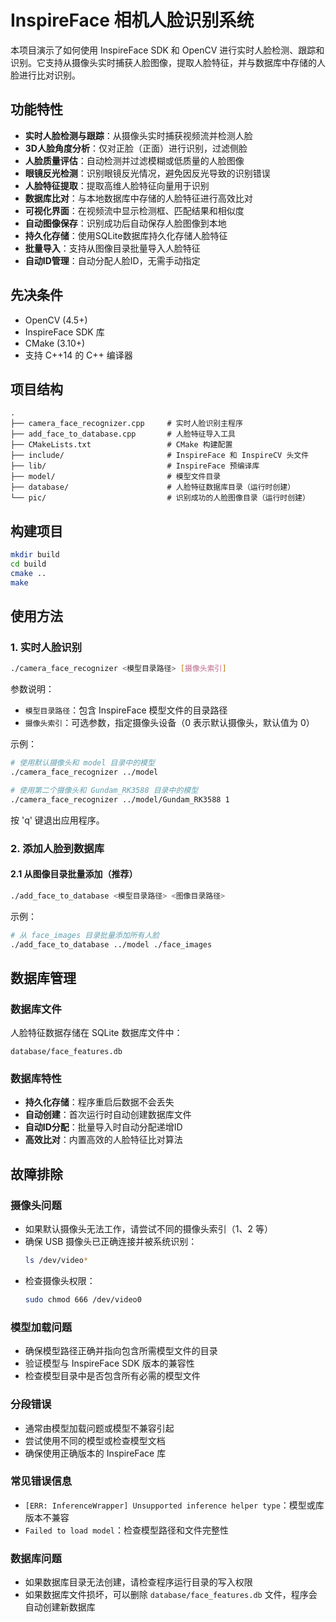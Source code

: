 # InspireFace 相机人脸识别系统

本项目演示了如何使用 InspireFace SDK 和 OpenCV 进行实时人脸检测、跟踪和识别。它支持从摄像头实时捕获人脸图像，提取人脸特征，并与数据库中存储的人脸进行比对识别。

## 功能特性

- **实时人脸检测与跟踪**：从摄像头实时捕获视频流并检测人脸
- **3D人脸角度分析**：仅对正脸（正面）进行识别，过滤侧脸
- **人脸质量评估**：自动检测并过滤模糊或低质量的人脸图像
- **眼镜反光检测**：识别眼镜反光情况，避免因反光导致的识别错误
- **人脸特征提取**：提取高维人脸特征向量用于识别
- **数据库比对**：与本地数据库中存储的人脸特征进行高效比对
- **可视化界面**：在视频流中显示检测框、匹配结果和相似度
- **自动图像保存**：识别成功后自动保存人脸图像到本地
- **持久化存储**：使用SQLite数据库持久化存储人脸特征
- **批量导入**：支持从图像目录批量导入人脸特征
- **自动ID管理**：自动分配人脸ID，无需手动指定

## 先决条件

- OpenCV (4.5+)
- InspireFace SDK 库
- CMake (3.10+)
- 支持 C++14 的 C++ 编译器

## 项目结构

```
.
├── camera_face_recognizer.cpp     # 实时人脸识别主程序
├── add_face_to_database.cpp       # 人脸特征导入工具
├── CMakeLists.txt                 # CMake 构建配置
├── include/                       # InspireFace 和 InspireCV 头文件
├── lib/                           # InspireFace 预编译库
├── model/                         # 模型文件目录
├── database/                      # 人脸特征数据库目录（运行时创建）
└── pic/                           # 识别成功的人脸图像目录（运行时创建）
```

## 构建项目

```bash
mkdir build
cd build
cmake ..
make
```

## 使用方法

### 1. 实时人脸识别

```bash
./camera_face_recognizer <模型目录路径> [摄像头索引]
```

参数说明：
- `模型目录路径`：包含 InspireFace 模型文件的目录路径
- `摄像头索引`：可选参数，指定摄像头设备（0 表示默认摄像头，默认值为 0）

示例：
```bash
# 使用默认摄像头和 model 目录中的模型
./camera_face_recognizer ../model

# 使用第二个摄像头和 Gundam_RK3588 目录中的模型
./camera_face_recognizer ../model/Gundam_RK3588 1
```

按 'q' 键退出应用程序。

### 2. 添加人脸到数据库

#### 2.1 从图像目录批量添加（推荐）

```bash
./add_face_to_database <模型目录路径> <图像目录路径>
```

示例：
```bash
# 从 face_images 目录批量添加所有人脸
./add_face_to_database ../model ./face_images
```


## 数据库管理

### 数据库文件

人脸特征数据存储在 SQLite 数据库文件中：
```
database/face_features.db
```

### 数据库特性

- **持久化存储**：程序重启后数据不会丢失
- **自动创建**：首次运行时自动创建数据库文件
- **自动ID分配**：批量导入时自动分配递增ID
- **高效比对**：内置高效的人脸特征比对算法

## 故障排除

### 摄像头问题

- 如果默认摄像头无法工作，请尝试不同的摄像头索引（1、2 等）
- 确保 USB 摄像头已正确连接并被系统识别：
  ```bash
  ls /dev/video*
  ```
- 检查摄像头权限：
  ```bash
  sudo chmod 666 /dev/video0
  ```

### 模型加载问题

- 确保模型路径正确并指向包含所需模型文件的目录
- 验证模型与 InspireFace SDK 版本的兼容性
- 检查模型目录中是否包含所有必需的模型文件

### 分段错误

- 通常由模型加载问题或模型不兼容引起
- 尝试使用不同的模型或检查模型文档
- 确保使用正确版本的 InspireFace 库

### 常见错误信息

- `[ERR: InferenceWrapper] Unsupported inference helper type`：模型或库版本不兼容
- `Failed to load model`：检查模型路径和文件完整性

### 数据库问题

- 如果数据库目录无法创建，请检查程序运行目录的写入权限
- 如果数据库文件损坏，可以删除 `database/face_features.db` 文件，程序会自动创建新数据库
